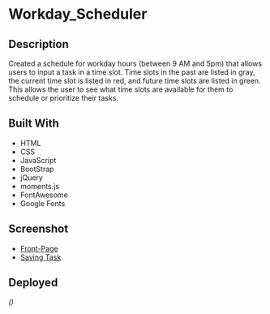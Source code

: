 # Workday_Scheduler

## Description

Created a schedule for workday hours (between 9 AM and 5pm) that allows users to input a task in a time slot. Time slots in the past are listed in gray, the current time slot is listed in red, and future time slots are listed in green. This allows the user to see what time slots are available for them to schedule or prioritize their tasks.

## Built With

- HTML
- CSS
- JavaScript
- BootStrap
- jQuery
- moments.js
- FontAwesome
- Google Fonts

## Screenshot

- [Front-Page](./assets/images/Front%20Page.png)
- [Saving Task](./assets/images/Task%20Saving%20Mechanisim.png)

## Deployed

*()*
